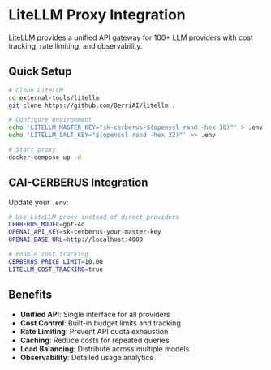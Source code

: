 # LiteLLM Proxy Integration

LiteLLM provides a unified API gateway for 100+ LLM providers with cost tracking, rate limiting, and observability.

## Quick Setup

```bash
# Clone LiteLLM
cd external-tools/litellm
git clone https://github.com/BerriAI/litellm .

# Configure environment
echo 'LITELLM_MASTER_KEY="sk-cerberus-$(openssl rand -hex 16)"' > .env
echo 'LITELLM_SALT_KEY="$(openssl rand -hex 32)"' >> .env

# Start proxy
docker-compose up -d
```

## CAI-CERBERUS Integration

Update your `.env`:
```bash
# Use LiteLLM proxy instead of direct providers
CERBERUS_MODEL=gpt-4o
OPENAI_API_KEY=sk-cerberus-your-master-key
OPENAI_BASE_URL=http://localhost:4000

# Enable cost tracking
CERBERUS_PRICE_LIMIT=10.00
LITELLM_COST_TRACKING=true
```

## Benefits

- **Unified API**: Single interface for all providers
- **Cost Control**: Built-in budget limits and tracking
- **Rate Limiting**: Prevent API quota exhaustion
- **Caching**: Reduce costs for repeated queries
- **Load Balancing**: Distribute across multiple models
- **Observability**: Detailed usage analytics